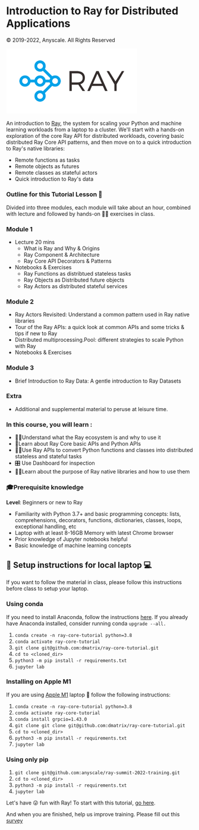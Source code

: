 # Introduction to Ray for Distributed Applications 

© 2019-2022, Anyscale. All Rights Reserved

<img src ="images/ray-logo.png" width="70%" height="35%">

An introduction to [Ray](https://www.ray.io/), the system for scaling your Python and machine learning workloads from a laptop to a cluster. 
We'll start with a hands-on exploration of the core Ray API for distributed workloads, covering basic distributed Ray Core API patterns, and 
then move on to a quick introduction to Ray's native libraries:

 * Remote functions as tasks
 * Remote objects as futures
 * Remote classes as stateful actors
 * Quick introduction to Ray's data

### Outline for this Tutorial Lesson 📖

Divided into three modules, each module will take about an hour, combined with lecture and followed by 
hands-on 👩‍💻 exercises in class.

### Module 1 
 * Lecture 20 mins
   * What is Ray and Why & Origins
   * Ray Component & Architecture
   * Ray Core API Decorators & Patterns
 * Notebooks & Exercises 
    * Ray Functions as distribtued stateless tasks
    * Ray Objects as Distributed future objects 
    * Ray Actors as distributed stateful services
   
### Module 2
   * Ray Actors Revisited: Understand a common pattern used in Ray native libraries 
   * Tour of the Ray APIs: a quick look at common APIs and some tricks & tips if new to Ray
   * Distributed multiprocessing.Pool: different strategies to scale Python with Ray
   * Notebooks & Exercises 

### Module 3
   * Brief Introduction to Ray Data: A gentle introduction to Ray Datasets
   
### Extra
   * Additional and supplemental material to peruse at leisure time.

### In this course, you will learn :
  * 👩‍💻Understand what the Ray ecosystem is and why to use it
  * 📖Learn about Ray Core basic APIs and Python APIs
  * 🧑‍💻Use Ray APIs to convert Python functions and classes into distributed stateless and stateful tasks
  * 🎛 Use Dashboard for inspection
  * 🧑‍💻Learn about the purpose of Ray native libraries and how to use them

### 🎓Prerequisite knowledge ###
**Level**: Beginners or new to Ray

 * Familiarity with Python 3.7+ and basic programming concepts: lists, comprehensions, decorators, functions, dictionaries, classes, loops, 
exceptional handling, etc
 * Laptop with at least 8-16GB Memory with latest Chrome browser
 * Prior knowledge of Jupyter notebooks helpful
 * Basic knowledge of machine learning concepts
 
 
## 👩 Setup instructions for local laptop 💻
If you want to follow the material in class, please follow this instructions before class to setup your laptop.

### Using conda
If you need to install Anaconda, follow the instructions [here](https://www.anaconda.com/products/distribution).
If you already have Anaconda installed, consider running conda `upgrade --all.`

1. `conda create -n ray-core-tutorial python=3.8`
2. `conda activate ray-core-tutorial`
3. `git clone git@github.com:dmatrix/ray-core-tutorial.git`
4. `cd to <cloned_dir>`
5. `python3 -m pip install -r requirements.txt`
7. `jupyter lab`

### Installing on Apple M1
If you are using [Apple M1](https://docs.ray.io/en/latest/ray-overview/installation.html#m1-mac-apple-silicon-support) laptop 🍎 follow the following instructions:

1. `conda create -n ray-core-tutorial python=3.8`
2. `conda activate ray-core-tutorial`
3. `conda install grpcio=1.43.0`
4. `git clone git clone git@github.com:dmatrix/ray-core-tutorial.git`
5. `cd to <cloned_dir>`
6. `python3 -m pip install -r requirements.txt`
9. `jupyter lab`

### Using only pip
1. `git clone git@github.com:anyscale/ray-summit-2022-training.git`
2. `cd to <cloned_dir>`
3. `python3 -m pip install -r requirements.txt`
5. `jupyter lab`
 
Let's have 😜 fun with Ray! To start with this tutorial, [go here](ex_00_tutorial_overview.ipynb).

And when you are finished, help us improve training. Please fill out this [survey]()
